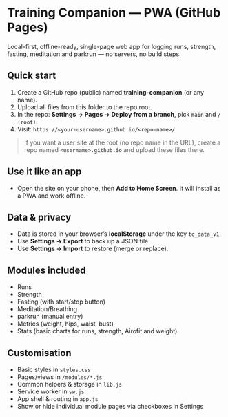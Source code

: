 # Training Companion — PWA (GitHub Pages)

Local-first, offline-ready, single-page web app for logging runs, strength, fasting, meditation and parkrun — no servers, no build steps.

## Quick start 
1. Create a GitHub repo (public) named **training-companion** (or any name).
2. Upload all files from this folder to the repo root.
3. In the repo: **Settings → Pages → Deploy from a branch**, pick `main` and `/ (root)`.
4. Visit: `https://<your-username>.github.io/<repo-name>/`

> If you want a user site at the root (no repo name in the URL), create a repo named **`<username>.github.io`** and upload these files there.

## Use it like an app
- Open the site on your phone, then **Add to Home Screen**. It will install as a PWA and work offline.

## Data & privacy
- Data is stored in your browser’s **localStorage** under the key `tc_data_v1`.
- Use **Settings → Export** to back up a JSON file.
- Use **Settings → Import** to restore (merge or replace).

## Modules included
- Runs
- Strength
- Fasting (with start/stop button)
- Meditation/Breathing
- parkrun (manual entry)
- Metrics (weight, hips, waist, bust)
- Stats (basic charts for runs, strength, Airofit and weight)


## Customisation
- Basic styles in `styles.css`
- Pages/views in `/modules/*.js`
- Common helpers & storage in `lib.js`
- Service worker in `sw.js`
- App shell & routing in `app.js`
- Show or hide individual module pages via checkboxes in Settings

